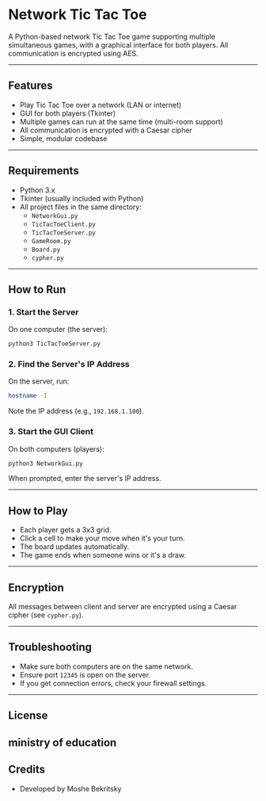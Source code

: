 # Network Tic Tac Toe

A Python-based network Tic Tac Toe game supporting multiple simultaneous games, with a graphical interface for both players. All communication is encrypted using AES.

---

## Features

- Play Tic Tac Toe over a network (LAN or internet)
- GUI for both players (Tkinter)
- Multiple games can run at the same time (multi-room support)
- All communication is encrypted with a Caesar cipher
- Simple, modular codebase

---

## Requirements

- Python 3.x
- Tkinter (usually included with Python)
- All project files in the same directory:
  - `NetworkGui.py`
  - `TicTacToeClient.py`
  - `TicTacToeServer.py`
  - `GameRoom.py`
  - `Board.py`
  - `cypher.py`

---

## How to Run

### 1. Start the Server

On one computer (the server):

```sh
python3 TicTacToeServer.py
```

### 2. Find the Server's IP Address

On the server, run:

```sh
hostname -I
```

Note the IP address (e.g., `192.168.1.100`).

### 3. Start the GUI Client

On both computers (players):

```sh
python3 NetworkGui.py
```

When prompted, enter the server's IP address.

---

## How to Play

- Each player gets a 3x3 grid.
- Click a cell to make your move when it's your turn.
- The board updates automatically.
- The game ends when someone wins or it's a draw.

---

## Encryption

All messages between client and server are encrypted using a Caesar cipher (see `cypher.py`).

---

## Troubleshooting

- Make sure both computers are on the same network.
- Ensure port `12345` is open on the server.
- If you get connection errors, check your firewall settings.

---

## License

ministry of education
---

## Credits

- Developed by Moshe Bekritsky
